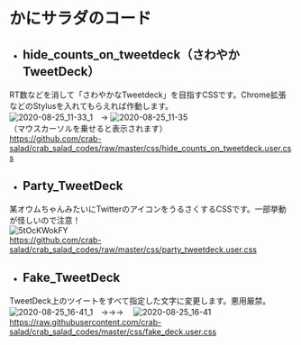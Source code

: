 # かにサラダのコード

* ## hide_counts_on_tweetdeck（さわやかTweetDeck）
RT数などを消して「さわやかなTweetdeck」を目指すCSSです。Chrome拡張などのStylusを入れてもらえれば作動します。  
![2020-08-25_11-33_1](https://user-images.githubusercontent.com/39154895/91116266-f06fe700-e6c6-11ea-8afe-1824b4ccc6e4.png)　→
![2020-08-25_11-35](https://user-images.githubusercontent.com/39154895/91116319-109fa600-e6c7-11ea-96b4-972ad0925a83.png)  
（マウスカーソルを乗せると表示されます）  
https://github.com/crab-salad/crab_salad_codes/raw/master/css/hide_counts_on_tweetdeck.user.css



* ## Party_TweetDeck
某オウムちゃんみたいにTwitterのアイコンをうるさくするCSSです。一部挙動が怪しいので注意！  
![5tOcKWokFY](https://user-images.githubusercontent.com/39154895/91115224-b867a480-e6c4-11ea-8ad2-ae5a1e245781.gif)  
https://github.com/crab-salad/crab_salad_codes/raw/master/css/party_tweetdeck.user.css



* ## Fake_TweetDeck
TweetDeck上のツイートをすべて指定した文字に変更します。悪用厳禁。  
![2020-08-25_16-41_1](https://user-images.githubusercontent.com/39154895/91147346-17dca900-e6f3-11ea-95ff-f1f121b8bbfb.png)　→→→　
![2020-08-25_16-41](https://user-images.githubusercontent.com/39154895/91147348-18753f80-e6f3-11ea-86c2-65c481d127f4.png)
https://raw.githubusercontent.com/crab-salad/crab_salad_codes/master/css/fake_deck.user.css
